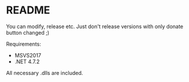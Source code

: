 # README #  
You can modify, release etc. Just don't release versions with only donate button changed ;)  
  
Requirements:  
* MSVS2017  
* .NET 4.7.2  
  
All necessary .dlls are included.  
